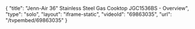 {
    "title": "Jenn-Air 36\" Stainless Steel Gas Cooktop JGC1536BS - Overview",
    "type": "solo",
    "layout": "iframe-static",
    "videoId": "69863035",
    "url": "\/tvpembed\/69863035"
}